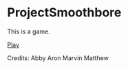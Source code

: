 # ProjectSmoothbore

This is a game.

[Play](https://abbynode.github.io/ProjectSmoothbore/)

Credits:
Abby
Aron
Marvin
Matthew
